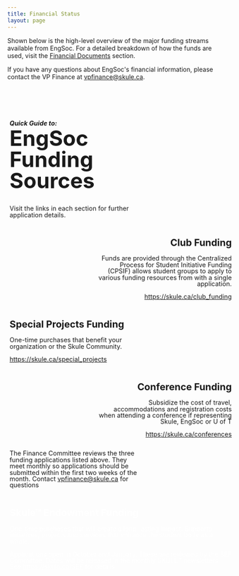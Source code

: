 ```yaml
---
title: Financial Status
layout: page
---
```


<p>Shown below is the high-level overview of the major funding streams available from EngSoc. For a detailed breakdown of how the funds are used, visit the <a href="http://skule.ca/financial_documents">Financial Documents</a> section.</p>
<p>If you have any questions about EngSoc's financial information, please contact the VP Finance at <a href="mailto:vpfinance@skule.ca" class="has-text-warning">vpfinance@skule.ca</a>.</p>
<div id="infographic" style="display: flex; flex-flow: column nowrap; width: 100%; background-image: url(../content/finance/2T0-2T1/funding-bg.png); background-size: contain; background-repeat: no-repeat; font-weight: 400; line-height: 1; padding: 1%; font-size: 1.5vw;">
    <div class="infographic-section" style="padding-right: 40%; text-align: left;">
        <h1 style="font-size: 5vw"><span style="font-size: 1.5vw;"><i style="line-height: 1.5;">Quick Guide to:</i></span><br />EngSoc Funding Sources</h1>
        <p> Visit the links in each section for further application details. </p>
    </div>
    <div class="infographic-section" style="padding-left: 40%; text-align: right;">
        <h2>Club Funding</h2>
        <p>Funds are provided through the Centralized Process for Student Initiative Funding (CPSIF) allows student groups to apply to various funding resources from with a single application.</p>
        <p><a href="https://skule.ca/club_funding">https://skule.ca/club_funding</a></p>
    </div>
    <div class="infographic-section" style="padding-right: 40%; text-align: left;">
        <h2>Special Projects Funding</h2>
        <p>One-time purchases that benefit your organization or the Skule Community.</p>
        <p><a href="https://skule.ca/special_projects">https://skule.ca/special_projects</a></p>
    </div>
    <div class="infographic-section" style="padding-left: 40%; text-align: right;">
        <h2>Conference Funding</h2>
        <p>Subsidize the cost of travel, accommodations and registration costs when attending a conference if representing Skule, EngSoc or U&nbsp;of&nbsp;T</p>
        <p><a href="https://skule.ca/special_projects">https://skule.ca/conferences</a></p>
    </div>
    <div class="infographic-section" style="padding-right: 40%; text-align: left;">
        <p>The Finance Committee reviews the <span style="font-decoration: underlined;">three funding applications listed above</span>. They meet monthly so applications should be submitted within the first two weeks of the month. Contact <a href="mailto:vpfinance@g.skule.ca">vpfinance@skule.ca</a> for questions</p>
    </div>
    <div class="infographic-section" style="text-align: left; color: white;">
        <h2 style="color: white;">Skule™ Endowment Funding</h2>
        <p>One-time purchases that will create a long-lasting impact. Supports initiatives, projects and services that enhance the student body as a whole. </p>
        <p>Applications open in October and January. These are reviewed by the SEF Committee. Dates will be released in the monthly SKULE™ newsletters. See <a href="https://skule.ca/SEF" style="color: white;">https://skule.ca/SEF</a> for details</p>
    </div> <br><br><br><br><br><br><br><br><br><br><br><br><br><br><br><br><br><br><br><br><br><br><br><br><br><br><br><br><br><br><br><br><br><br><br><br><br><br><br><br><br><br><br><br><br><br><br><br><br><br><br><br><br><br><br><br><br><br><br><br><br><br><br><br><br><br><br><br><br><br><br><br><br><br><br><br><br><br><br><br><br><br><br><br><br><br><br><br><br><br><br><br><br><br><br><br><br><br><br><br><br><br><br><br><br><br><br><br><br><br><br><br><br><br><br><br><br><br><br><br><br><br><br><br><br><br><br><br><br><br><br><br><br><br><br><br><br><br><br><br><br><br><br><br><br><br><br><br><br><br><br><br><br><br><br><br><br><br><br><br><br><br><br><br><br><br><br><br><br><br><br><br><br><br><br><br><br><br><br><br>
</div>
